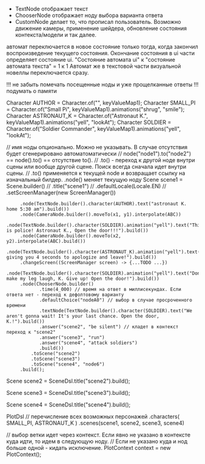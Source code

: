 * TextNode отображает текст
* ChooserNode отображает ноду выбора варианта ответа
* CustomNode делает то, что прописал пользователь. Возможно движение камеры, применение шейдера, 
             обновление состояния контекста/модели и так далее.


автомат переключается в новое состояние только тогда, когда закончил воспроизведение текущего состояния.
Окончание состояния в ui части определяет состояние ui. 
"Состояние автомата ui" к "состояние автомата текста" = 1 к 1
Автомат же в текстовой части визуальной новеллы переключается сразу. 

!!! не забыть помечать посещенные ноды и уже прощелканные ответы
!!! подумать о памяти

Character AUTHOR = Character.of("", keyValueMap1);
Character SMALL_PI = Character.of("Small Pi", keyValueMap1).animations("shrug", "smile");
Character ASTRONAUT_K = Character.of("Astronaut K.", keyValueMap1).animations("yell", "lookAt");
Character SOLDIER =  Character.of("Soldier Commander", keyValueMap1).animations("yell", "lookAt");

// имя ноды опционально. Можно не указывать. В случае отсутствия будет сгенерировано автоматоматически
// node("node1").to("node2") == node().to() == отсутствие to(). 
// .to() - переход к другой ноде внутри сцены или вообще другой сцене. Поиск всегда сначала идет внутри сцены.
// .to() применяется к текущей node и возвращает ссылку на изначальный билдер.  .node() меняет текущую ноду
Scene<ScreenManager> scene1 = Scene<ScreenManager>.builder()
         // .title("scene1")
         // .defaultLocale(Locale.EN)
         // .setScreenManager(new ScreenManager())

         .node(TextNode.builder().character(AUTHOR).text("astronaut K. home 5:30 am").build())
         .node(CameraNode.builder().moveTo(x1, y1).interpolate(ABC))
         .node(TextNode.builder().character(SOLDIER).animation("yell").text("This is police! Astronaut K., Open the door!!!").build())
         .node(CameraNode.builder().moveTo(x2, y2).interpolate(ABC).build())
         .node(TextNode.builder().character(ASTRONAUT_K).animation("yell").text("I'm giving you 4 seconds to apologize and leave!").build())
         .changeScreen((ScreenManager screen) -> {...TODO ...})
         .node(TextNode.builder().character(SOLDIER).animation("yell").text("Don't make my leg laugh, K. Give up! Open the door!").build())
         .node(ChooserNode.builder()
                .time(4_000) // время на ответ в миллисекундах. Если ответа нет - переход к дефолтовому варианту
                .defaultChoice("nodeA0") // выбор в случае просроченного времени
                .textNode(TextNode.builder().character(SOLDIER).text("We aren't gonna wait! It's your last chance. Open the door, K.!").build())
                .answer("scene2", "be silent") // кладет в контекст переход к "scene2"
                .answer("scene3", "run")
                .answer("scene4", "attack soldiers")
                .build())
             .toScene("scene2")
             .toScene("scene3")
             .toScene("scene4", "node6")
         .build();


Scene scene2 = SceneDsl.title("scene2").build();

Scene scene3 = SceneDsl.title("scene3").build();

Scene scene4 = SceneDsl.title("scene4").build();

PlotDsl
   // перечисление всех возможных персонажей
   .characters(
       SMALL_PI,
       ASTRONAUT_K
   )
   .scenes(scene1, scene2, scene3, scene4)


// выбор ветки идет через контекст. Если явно не указано в контексте куда идти, то идем в следующую ноду. 
// Если не указано куда и нод больше одной - кидать исключение.
PlotContext context = new PlotContext();